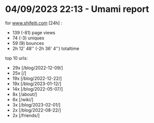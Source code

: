 # 04/09/2023 22:13 - Umami report
for www.shifeiti.com [24h] :

 - 139 (-81) page views
 - 74 (-3) uniques
 - 59 (9) bounces
 - 2h 12' 48'' (-2h 36' 4'') totaltime


top 10 urls:
 - 29x [/blog/2022-12-09/]
 - 25x [/]
 - 19x [/blog/2022-12-22/]
 - 19x [/blog/2023-01-12/]
 - 14x [/blog/2022-05-07/]
 - 8x [/about/]
 - 6x [/wiki/]
 - 3x [/blog/2023-02-01/]
 - 2x [/blog/2022-08-22/]
 - 2x [/friends/]


